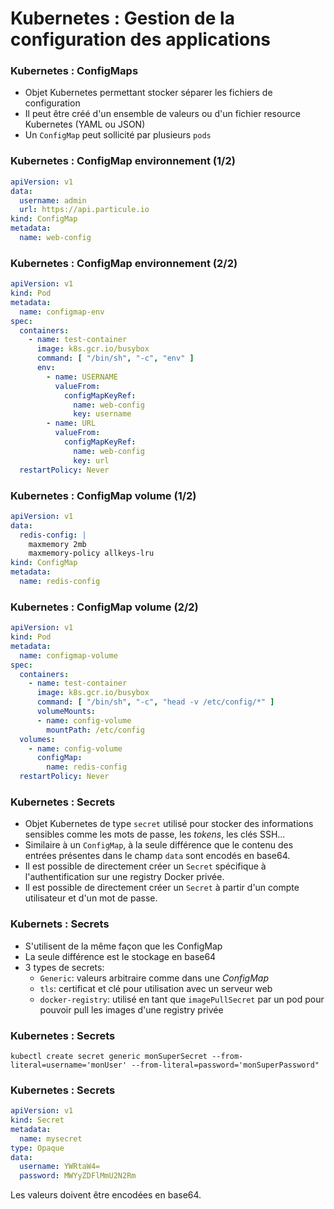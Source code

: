 # Kubernetes : Gestion de la configuration des applications

### Kubernetes : ConfigMaps

- Objet Kubernetes permettant stocker séparer les fichiers de configuration
- Il peut être créé d'un ensemble de valeurs ou d'un fichier resource Kubernetes (YAML ou JSON)
- Un `ConfigMap` peut sollicité par plusieurs `pods`

### Kubernetes : ConfigMap environnement (1/2)

```yaml
apiVersion: v1
data:
  username: admin
  url: https://api.particule.io
kind: ConfigMap
metadata:
  name: web-config
```

### Kubernetes : ConfigMap environnement (2/2)

```yaml
apiVersion: v1
kind: Pod
metadata:
  name: configmap-env
spec:
  containers:
    - name: test-container
      image: k8s.gcr.io/busybox
      command: [ "/bin/sh", "-c", "env" ]
      env:
        - name: USERNAME
          valueFrom:
            configMapKeyRef:
              name: web-config
              key: username
        - name: URL
          valueFrom:
            configMapKeyRef:
              name: web-config
              key: url
  restartPolicy: Never
```

### Kubernetes : ConfigMap volume (1/2)

```yaml
apiVersion: v1
data:
  redis-config: |
    maxmemory 2mb
    maxmemory-policy allkeys-lru
kind: ConfigMap
metadata:
  name: redis-config
```

### Kubernetes : ConfigMap volume (2/2)

```yaml
apiVersion: v1
kind: Pod
metadata:
  name: configmap-volume
spec:
  containers:
    - name: test-container
      image: k8s.gcr.io/busybox
      command: [ "/bin/sh", "-c", "head -v /etc/config/*" ]
      volumeMounts:
      - name: config-volume
        mountPath: /etc/config
  volumes:
    - name: config-volume
      configMap:
        name: redis-config
  restartPolicy: Never
```

### Kubernetes : Secrets

- Objet Kubernetes de type `secret` utilisé pour stocker des informations sensibles comme les mots de passe, les _tokens_, les clés SSH...
- Similaire à un `ConfigMap`, à la seule différence que le contenu des entrées présentes dans le champ `data` sont encodés en base64.
- Il est possible de directement créer un `Secret` spécifique à l'authentification sur une registry Docker privée.
- Il est possible de directement créer un `Secret` à partir d'un compte utilisateur et d'un mot de passe.

### Kubernets : Secrets

- S'utilisent de la même façon que les ConfigMap
- La seule différence est le stockage en base64
- 3 types de secrets:
  - `Generic`: valeurs arbitraire comme dans une *ConfigMap*
  - `tls`: certificat et clé pour utilisation avec un serveur web
  - `docker-registry`: utilisé en tant que `imagePullSecret` par un pod pour pouvoir pull les images d'une registry privée

### Kubernetes : Secrets


```console
kubectl create secret generic monSuperSecret --from-literal=username='monUser' --from-literal=password='monSuperPassword"
```

### Kubernetes : Secrets

```yaml
apiVersion: v1
kind: Secret
metadata:
  name: mysecret
type: Opaque
data:
  username: YWRtaW4=
  password: MWYyZDFlMmU2N2Rm
```

Les valeurs doivent être encodées en base64.
